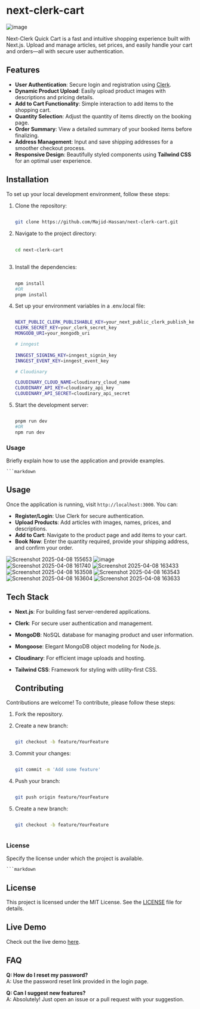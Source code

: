 # next-clerk-cart

![image](https://github.com/user-attachments/assets/edead89f-28d0-4019-af34-8f3b44b30328)

Next-Clerk Quick Cart is a fast and intuitive shopping experience built with Next.js. Upload and manage articles, set prices, and easily handle your cart and orders—all with secure user authentication.  

## Features  
- **User Authentication**: Secure login and registration using [Clerk](https://clerk.dev).  
- **Dynamic Product Upload**: Easily upload product images with descriptions and pricing details.  
- **Add to Cart Functionality**: Simple interaction to add items to the shopping cart.  
- **Quantity Selection**: Adjust the quantity of items directly on the booking page.  
- **Order Summary**: View a detailed summary of your booked items before finalizing.  
- **Address Management**: Input and save shipping addresses for a smoother checkout process.  
- **Responsive Design**: Beautifully styled components using **Tailwind CSS** for an optimal user experience.

## Installation  
To set up your local development environment, follow these steps:  

1. Clone the repository:  


   ```bash
    
   git clone https://github.com/Majid-Hassan/next-clerk-cart.git


2. Navigate to the project directory:

   ```bash
    
   cd next-clerk-cart
  
3. Install the dependencies:

   ```bash
    
   npm install
   #OR
   pnpm install

4. Set up your environment variables in a .env.local file:

   ```bash

   NEXT_PUBLIC_CLERK_PUBLISHABLE_KEY=your_next_public_clerk_publish_key 
   CLERK_SECRET_KEY=your_clerk_secret_key  
   MONGODB_URI=your_mongodb_uri

   # inngest
     
   INNGEST_SIGNING_KEY=inngest_signin_key
   INNGEST_EVENT_KEY=inngest_event_key
   
   # Cloudinary

   CLOUDINARY_CLOUD_NAME=cloudinary_cloud_name
   CLOUDINARY_API_KEY=cloudinary_api_key
   CLOUDINARY_API_SECRET=cloudinary_api_secret

5. Start the development server:

   ```bash

   pnpm run dev
   #OR
   npm run dev

### **Usage**  

Briefly explain how to use the application and provide examples.  

    ```markdown

## Usage  
Once the application is running, visit `http://localhost:3000`. You can:  

- **Register/Login**: Use Clerk for secure authentication.  
- **Upload Products**: Add articles with images, names, prices, and descriptions.  
- **Add to Cart**: Navigate to the product page and add items to your cart.  
- **Book Now**: Enter the quantity required, provide your shipping address, and confirm your order.  

![Screenshot 2025-04-08 155653](https://github.com/user-attachments/assets/54a43a3e-cb44-4d33-9b63-3aa6bfc91b42)
![image](https://github.com/user-attachments/assets/eb6d5a16-f21e-4612-b735-388b94a74299)
![Screenshot 2025-04-08 161740](https://github.com/user-attachments/assets/b2cc77d9-e099-41ae-b0a3-06499d2ba64c)
![Screenshot 2025-04-08 163433](https://github.com/user-attachments/assets/e21f379e-4643-40a6-96c7-2299744fbf40)
![Screenshot 2025-04-08 163508](https://github.com/user-attachments/assets/aba6fc76-d73d-4737-ab63-d87494d108d3)
![Screenshot 2025-04-08 163543](https://github.com/user-attachments/assets/91f00b06-ab51-470a-be2a-6b448ed7584e)
![Screenshot 2025-04-08 163604](https://github.com/user-attachments/assets/807e65f0-bdc8-445f-b66c-74f0c3de4261)
![Screenshot 2025-04-08 163633](https://github.com/user-attachments/assets/1993911d-4b23-4bdf-b1a5-b7d36780f27d)

## Tech Stack  
- **Next.js**: For building fast server-rendered applications.  
- **Clerk**: For secure user authentication and management.  
- **MongoDB**: NoSQL database for managing product and user information.  
- **Mongoose**: Elegant MongoDB object modeling for Node.js.  
- **Cloudinary**: For efficient image uploads and hosting.  
- **Tailwind CSS**: Framework for styling with utility-first CSS.

  ## Contributing  
Contributions are welcome! To contribute, please follow these steps:  

1. Fork the repository.  
2. Create a new branch:  
   ```bash
   
   git checkout -b feature/YourFeature
   
3. Commit your changes:
   
   ```bash
   
   git commit -m 'Add some feature'  
   
4. Push your branch:
   
   ```bash
   
   git push origin feature/YourFeature  
   
5. Create a new branch:
   
   ```bash
   
   git checkout -b feature/YourFeature
   


### **License**  
Specify the license under which the project is available.  

    ```markdown  
## License  
This project is licensed under the MIT License. See the [LICENSE](LICENSE) file for details.  

## Live Demo  

Check out the live demo [here](https://next-clerk-quick-cart.vercel.app/).  

## FAQ  
**Q: How do I reset my password?**  
A: Use the password reset link provided in the login page.  

**Q: Can I suggest new features?**  
A: Absolutely! Just open an issue or a pull request with your suggestion.  

